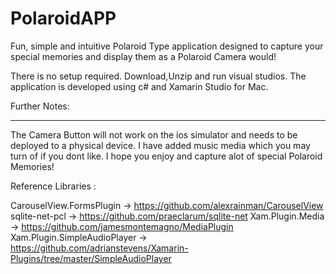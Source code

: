 # PolaroidAPP
Fun, simple and intuitive Polaroid Type application designed to capture your special memories and display them as a Polaroid Camera would!

There is no setup required. Download,Unzip and run visual studios. The application is developed using c# and Xamarin Studio for Mac. 

Further Notes:
________________

The Camera Button will not work on the ios simulator and needs to be deployed to a physical device.
I have added music media which you may turn of if you dont like. I hope you enjoy and capture alot of special Polaroid Memories!

Reference Libraries : 

CarouselView.FormsPlugin -> https://github.com/alexrainman/CarouselView
sqlite-net-pcl -> https://github.com/praeclarum/sqlite-net
Xam.Plugin.Media -> https://github.com/jamesmontemagno/MediaPlugin
Xam.Plugin.SimpleAudioPlayer -> https://github.com/adrianstevens/Xamarin-Plugins/tree/master/SimpleAudioPlayer


